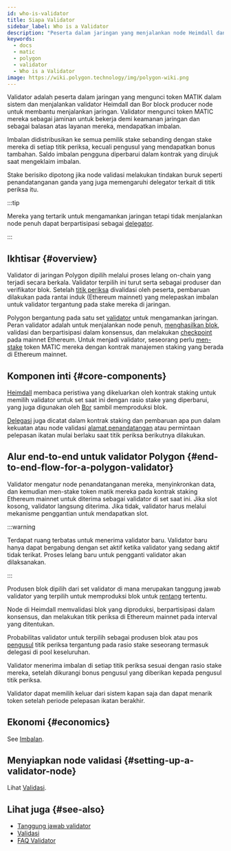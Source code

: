 ```yaml
---
id: who-is-validator
title: Siapa Validator
sidebar_label: Who is a Validator
description: "Peserta dalam jaringan yang menjalankan node Heimdall dan Bor."
keywords:
  - docs
  - matic
  - polygon
  - validator
  - Who is a Validator
image: https://wiki.polygon.technology/img/polygon-wiki.png
---
```


Validator adalah peserta dalam jaringan yang mengunci token MATIK dalam sistem dan menjalankan validator Heimdall dan Bor block producer node untuk membantu menjalankan jaringan. Validator mengunci token MATIC mereka sebagai jaminan untuk bekerja demi keamanan jaringan dan sebagai balasan atas layanan mereka, mendapatkan imbalan.

Imbalan didistribusikan ke semua pemilik stake sebanding dengan stake mereka di setiap titik periksa, kecuali pengusul yang mendapatkan bonus tambahan. Saldo imbalan pengguna diperbarui dalam kontrak yang dirujuk saat mengeklaim imbalan.

Stake berisiko dipotong jika node validasi melakukan tindakan buruk seperti penandatanganan ganda yang juga memengaruhi delegator terkait di titik periksa itu.

:::tip

Mereka yang tertarik untuk mengamankan jaringan tetapi tidak menjalankan node penuh dapat berpartisipasi sebagai [delegator](/docs/maintain/glossary.md#delegator).

:::

## Ikhtisar {#overview}

Validator di jaringan Polygon dipilih melalui proses lelang on-chain yang terjadi secara berkala. Validator terpilih ini turut serta sebagai produser dan verifikator blok. Setelah [titik periksa](/docs/maintain/glossary.md#checkpoint-transaction) divalidasi oleh peserta, pembaruan dilakukan pada rantai induk (Ethereum mainnet) yang melepaskan imbalan untuk validator tergantung pada stake mereka di jaringan.

Polygon bergantung pada satu set [validator](/docs/maintain/glossary.md#validator) untuk mengamankan jaringan. Peran validator adalah untuk menjalankan node penuh, [menghasilkan blok](/docs/maintain/glossary.md#block-producer), validasi dan berpartisipasi dalam konsensus, dan melakukan [checkpoint](/docs/maintain/glossary.md#checkpoint-transaction) pada mainnet Ethereum. Untuk menjadi validator, seseorang perlu [men-stake](/docs/maintain/glossary.md#staking) token MATIC mereka dengan kontrak manajemen staking yang berada di Ethereum mainnet.

## Komponen inti {#core-components}

[Heimdall](/docs/maintain/glossary.md#heimdall) membaca peristiwa yang dikeluarkan oleh kontrak staking untuk memilih validator untuk set saat ini dengan rasio stake yang diperbarui, yang juga digunakan oleh [Bor](/docs/maintain/glossary.md#bor) sambil memproduksi blok.

[Delegasi](/docs/maintain/glossary.md#delegator) juga dicatat dalam kontrak staking dan pembaruan apa pun dalam kekuatan atau node validasi [alamat penandatangan](/docs/maintain/glossary.md#signer-address) atau permintaan pelepasan ikatan mulai berlaku saat titik periksa berikutnya dilakukan.


## Alur end-to-end untuk validator Polygon {#end-to-end-flow-for-a-polygon-validator}

Validator mengatur node penandatanganan mereka, menyinkronkan data, dan kemudian men-stake token matik mereka pada kontrak staking Ethereum mainnet untuk diterima sebagai validator di set saat ini. Jika slot kosong, validator langsung diterima. Jika tidak, validator harus melalui mekanisme penggantian untuk mendapatkan slot.

:::warning

Terdapat ruang terbatas untuk menerima validator baru. Validator baru hanya dapat bergabung dengan set aktif ketika validator yang sedang aktif tidak terikat. Proses lelang baru untuk pengganti validator akan dilaksanakan.

:::

Produsen blok dipilih dari set validator di mana merupakan tanggung jawab validator yang terpilih untuk memproduksi blok untuk [rentang](/docs/maintain/glossary.md#span) tertentu.

Node di Heimdall memvalidasi blok yang diproduksi, berpartisipasi dalam konsensus, dan melakukan titik periksa di Ethereum mainnet pada interval yang ditentukan.

Probabilitas validator untuk terpilih sebagai produsen blok atau pos [pengusul](/docs/maintain/glossary.md#proposer) titik periksa tergantung pada rasio stake seseorang termasuk delegasi di pool keseluruhan.

Validator menerima imbalan di setiap titik periksa sesuai dengan rasio stake mereka, setelah dikurangi bonus pengusul yang diberikan kepada pengusul titik periksa.

Validator dapat memilih keluar dari sistem kapan saja dan dapat menarik token setelah periode pelepasan ikatan berakhir.

## Ekonomi {#economics}

See [Imbalan](/docs/maintain/validator/rewards).

## Menyiapkan node validasi {#setting-up-a-validator-node}

Lihat [Validasi](/docs/maintain/validate/validator-index).

## Lihat juga {#see-also}

* [Tanggung jawab validator](/docs/maintain/validate/validator-responsibilities)
* [Validasi](/docs/maintain/validate/validator-index)
* [FAQ Validator](/docs/maintain/validate/faq/validator-faq)
